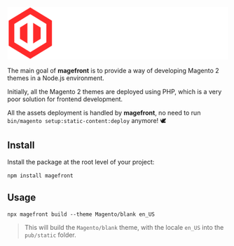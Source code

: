 ![Magefront](images/magefront-logo-title.svg)

The main goal of **magefront** is to provide a way of developing Magento 2 themes in a Node.js environment.

Initially, all the Magento 2 themes are deployed using PHP, which is a very poor solution for frontend development.

All the assets deployment is handled by **magefront**, no need to run `bin/magento setup:static-content:deploy` anymore! 🕊

## Install

Install the package at the root level of your project:

    npm install magefront

## Usage

    npx magefront build --theme Magento/blank en_US

> This will build the `Magento/blank` theme, with the locale `en_US` into the `pub/static` folder.
